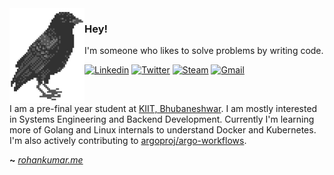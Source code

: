 <img align="left" src="crow.png">

### Hey!

I'm someone who likes to solve problems by writing code.

[![Linkedin](https://img.icons8.com/ios-glyphs/25/000000/linkedin.png)](https://www.linkedin.com/in/rohankmr414/)
[![Twitter](https://img.icons8.com/ios-glyphs/25/000000/twitter--v1.png)](https://twitter.com/rohankmr414)
[![Steam](https://img.icons8.com/ios-glyphs/25/000000/steam.png)](https://steamcommunity.com/id/po1ntdexter/)
[![Gmail](https://img.icons8.com/material-sharp/25/000000/mail.png)](mailto:rohankmr414@gmail.com)

<br>


I am a pre-final year student at [KIIT, Bhubaneshwar](https://kiit.ac.in/). I am mostly interested in Systems Engineering and Backend Development. Currently I'm learning more of Golang and Linux internals to understand Docker and Kubernetes. I'm also actively contributing to [argoproj/argo-workflows](https://github.com/argoproj/argo-workflows).

**~** [_rohankumar.me_](https://rohankumar.me)
